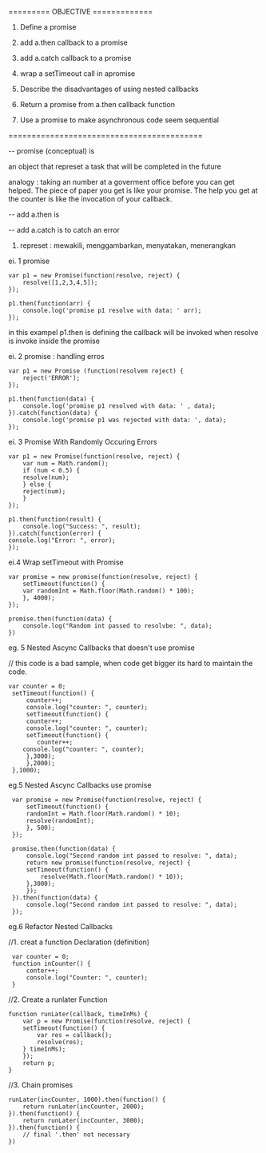 
========= OBJECTIVE =============

1. Define a promise

2. add a.then callback to a promise

3. add a.catch callback to a promise

4. wrap a setTimeout call in apromise

5. Describe the disadvantages of using nested callbacks

6. Return a promise from a.then callback function

7. Use a promise to make asynchronous code seem sequential

==========================================



-- promise  (conceptual) is 

an object that represet a task that will be completed in the future

analogy : taking an number at a goverment office before you can get helped. The piece of paper you get is like your promise. The help you get at the counter is like the invocation of your callback.


-- add a.then is

-- add a.catch is 
    to catch an error

1. represet : mewakili, menggambarkan, menyatakan, menerangkan


ei. 1 promise

	var p1 = new Promise(function(resolve, reject) {
	    resolve([1,2,3,4,5]);
	});

	p1.then(function(arr) {
	    console.log('promise p1 resolve with data: ' arr);
	});

 in this exampel p1.then is defining the callback 
 will be invoked when resolve is invoke inside the promise

ei. 2 promise : handling erros


	var p1 = new Promise (function(resolvem reject) {
	    reject('ERROR');
	});

	p1.then(function(data) {
	    console.log('promise p1 resolved with data: ' , data);
	}).catch(function(data) {
	    console.log('promise p1 was rejected with data: ', data);
	});


ei. 3 Promise With Randomly Occuring Errors

	var p1 = new Promise(function(resolve, reject) {
	    var num = Math.random();
	    if (num < 0.5) {
		resolve(num);
	    } else {
		reject(num);
	    }
	});

	p1.then(function(result) {
	    console.log("Success: ", result);
	}).catch(function(error) {
	console.log("Error: ", error);
	});


ei.4 Wrap setTimeout with Promise

	var promise = new promise(function(resolve, reject) {
	    setTimeout(function() {
		var randomInt = Math.floor(Math.random() * 100);
	    }, 4000);
	});

	promise.then(function(data) {
	    console.log("Random int passed to resolvbe: ", data);
	})



eg. 5 Nested Ascync Callbacks that doesn't use promise

// this code is a bad sample, when code get bigger its hard to maintain the code.
	 
	var counter = 0;
	 setTimeout(function() {
	     counter++;
	     console.log("counter: ", counter);
	     setTimeout(function() {
		 counter++;
		 console.log("counter: ", counter);
		 setTimeout(function() {
		    counter++;  
		console.log("counter: ", counter); 
		 },3000);
	     },2000);
	 },1000);



eg.5 Nested Ascync Callbacks use promise

	 var promise = new Promise(function(resolve, reject) {
	     setTimeout(function() {
		 randomInt = Math.floor(Math.random() * 10);
		 resolve(randomInt);
	     }, 500);
	 });

	 promise.then(function(data) {
	     console.log("Second random int passed to resolve: ", data);
	     return new promise(function(resolve, reject) {
		 setTimeout(function() {
		     resolve(Math.floor(Math.random() * 10));
		 },3000);
	     });
	 }).then(function(data) {
	     console.log("Second random int passed to resolve: ", data);
	 });


eg.6 Refactor Nested Callbacks


//1.  creat a function Declaration (definition)

	 var counter = 0;
	 function inCounter() {
	     conter++;
	     console.log("Counter: ", counter);
	 }

//2. Create a runlater Function

	function runLater(callback, timeInMs) {
	    var p = new Promise(function(resolve, reject) {
		setTimeout(function() {
		    var res = callback();
		    resolve(res);
		} timeInMs);
	    });
	    return p;
	}

//3. Chain promises

	runLater(incCounter, 1000).then(function() {
		return runLater(incCounter, 2000);
	}).then(function() {
		return runLater(incCounter, 3000);
	}).then(function() {
		// final '.then' not necessary
	})
	
	

